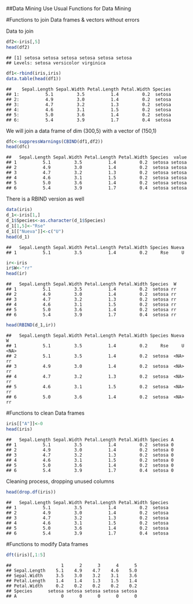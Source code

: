 \#\#Data Mining Use Usual Functions for Data Mining

\#Functions to join Data frames & vectors without errors

Data to join

``` r
df2<-iris[,5]
head(df2)
```

    ## [1] setosa setosa setosa setosa setosa setosa
    ## Levels: setosa versicolor virginica

``` r
df1<-rbind(iris,iris)
data.table(head(df1))
```

    ##    Sepal.Length Sepal.Width Petal.Length Petal.Width Species
    ## 1:          5.1         3.5          1.4         0.2  setosa
    ## 2:          4.9         3.0          1.4         0.2  setosa
    ## 3:          4.7         3.2          1.3         0.2  setosa
    ## 4:          4.6         3.1          1.5         0.2  setosa
    ## 5:          5.0         3.6          1.4         0.2  setosa
    ## 6:          5.4         3.9          1.7         0.4  setosa

We will join a data frame of dim (300,5) with a vector of (150,1)

``` r
dfc<-suppressWarnings(CBIND(df1,df2))
head(dfc)
```

    ##   Sepal.Length Sepal.Width Petal.Length Petal.Width Species  value
    ## 1          5.1         3.5          1.4         0.2  setosa setosa
    ## 2          4.9         3.0          1.4         0.2  setosa setosa
    ## 3          4.7         3.2          1.3         0.2  setosa setosa
    ## 4          4.6         3.1          1.5         0.2  setosa setosa
    ## 5          5.0         3.6          1.4         0.2  setosa setosa
    ## 6          5.4         3.9          1.7         0.4  setosa setosa

There is a RBIND version as well

``` r
data(iris)
d_1<-iris[1,]
d_1$Species<-as.character(d_1$Species)
d_1[1,5]<-"Rse"
d_1[["Nueva"]]<-c("U")
head(d_1)
```

    ##   Sepal.Length Sepal.Width Petal.Length Petal.Width Species Nueva
    ## 1          5.1         3.5          1.4         0.2     Rse     U

``` r
ir<-iris
ir$W<-"rr"
head(ir)
```

    ##   Sepal.Length Sepal.Width Petal.Length Petal.Width Species  W
    ## 1          5.1         3.5          1.4         0.2  setosa rr
    ## 2          4.9         3.0          1.4         0.2  setosa rr
    ## 3          4.7         3.2          1.3         0.2  setosa rr
    ## 4          4.6         3.1          1.5         0.2  setosa rr
    ## 5          5.0         3.6          1.4         0.2  setosa rr
    ## 6          5.4         3.9          1.7         0.4  setosa rr

``` r
head(RBIND(d_1,ir))
```

    ##   Sepal.Length Sepal.Width Petal.Length Petal.Width Species Nueva    W
    ## 1          5.1         3.5          1.4         0.2     Rse     U <NA>
    ## 2          5.1         3.5          1.4         0.2  setosa  <NA>   rr
    ## 3          4.9         3.0          1.4         0.2  setosa  <NA>   rr
    ## 4          4.7         3.2          1.3         0.2  setosa  <NA>   rr
    ## 5          4.6         3.1          1.5         0.2  setosa  <NA>   rr
    ## 6          5.0         3.6          1.4         0.2  setosa  <NA>   rr

\#Functions to clean Data frames

``` r
iris[["A"]]<-0
head(iris)
```

    ##   Sepal.Length Sepal.Width Petal.Length Petal.Width Species A
    ## 1          5.1         3.5          1.4         0.2  setosa 0
    ## 2          4.9         3.0          1.4         0.2  setosa 0
    ## 3          4.7         3.2          1.3         0.2  setosa 0
    ## 4          4.6         3.1          1.5         0.2  setosa 0
    ## 5          5.0         3.6          1.4         0.2  setosa 0
    ## 6          5.4         3.9          1.7         0.4  setosa 0

Cleaning process, dropping unused columns

``` r
head(drop.df(iris))
```

    ##   Sepal.Length Sepal.Width Petal.Length Petal.Width Species
    ## 1          5.1         3.5          1.4         0.2  setosa
    ## 2          4.9         3.0          1.4         0.2  setosa
    ## 3          4.7         3.2          1.3         0.2  setosa
    ## 4          4.6         3.1          1.5         0.2  setosa
    ## 5          5.0         3.6          1.4         0.2  setosa
    ## 6          5.4         3.9          1.7         0.4  setosa

\#Functions to modify Data frames

``` r
dft(iris)[,1:5]
```

    ##                   1      2      3      4      5
    ## Sepal.Length    5.1    4.9    4.7    4.6    5.0
    ## Sepal.Width     3.5    3.0    3.2    3.1    3.6
    ## Petal.Length    1.4    1.4    1.3    1.5    1.4
    ## Petal.Width     0.2    0.2    0.2    0.2    0.2
    ## Species      setosa setosa setosa setosa setosa
    ## A                 0      0      0      0      0
